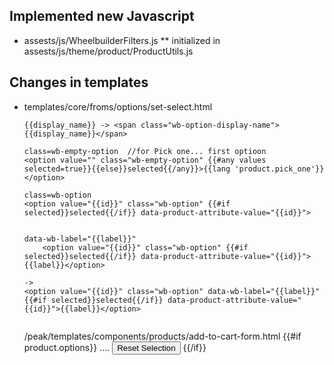 ## Implemented new Javascript
* assests/js/WheelbuilderFilters.js
    ** initialized in assests/js/theme/product/ProductUtils.js


## Changes in templates
* templates/core/froms/options/set-select.html
    ```
    {{display_name}} -> <span class="wb-option-display-name">{{display_name}}</span>
    
    class=wb-empty-option  //for Pick one... first optioon
    <option value="" class="wb-empty-option" {{#any values selected=true}}{{else}}selected{{/any}}>{{lang 'product.pick_one'}}</option>

    class=wb-option
    <option value="{{id}}" class="wb-option" {{#if selected}}selected{{/if}} data-product-attribute-value="{{id}}">


    data-wb-label="{{label}}"
        <option value="{{id}}" class="wb-option" {{#if selected}}selected{{/if}} data-product-attribute-value="{{id}}">{{label}}</option>

    ->
    <option value="{{id}}" class="wb-option" data-wb-label="{{label}}" {{#if selected}}selected{{/if}} data-product-attribute-value="{{id}}">{{label}}</option>


    ```
    /peak/templates/components/products/add-to-cart-form.html
    {{#if product.options}}
    ....
         <button type="button" class="button button-secondary button-wide wb-reset-button">Reset Selection</button>
    {{/if}}
